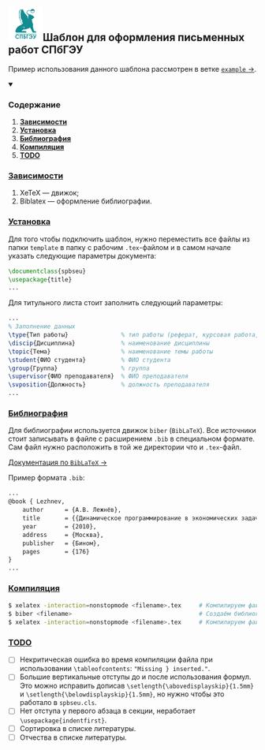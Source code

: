 <h2><img src="./template/logo.png" width=70>Шаблон для оформления письменных работ СПбГЭУ</h2>

Пример использования данного шаблона рассмотрен в ветке [`example` →](https://github.com/endygamedev/docs/tree/example).

<details open>
  <summary><h3>Содержание</h3></summary>
  <a id="toc"></a>
  <ol>
    <li><b><a href="#dependencies">Зависимости</a></b></li>
    <li><b><a href="#install">Установка</a></b></li>
    <li><b><a href="#biblio">Библиография</a></b></li>
    <li><b><a href="#compile">Компиляция</a></b></li>
    <li><b><a href="#todo">TODO</a></b></li>
  </ol>
</details>


<h3><a href="#toc" id="dependencies">Зависимости</a></h3>

1. XeTeX — движок;
1. Biblatex — оформление библиографии.

<h3><a href="#toc" id="install">Установка</a></h3>

Для того чтобы подключить шаблон, нужно переместить все файлы из папки `template` в папку с рабочим `.tex`-файлом и в самом начале указать следующие параметры документа:

```tex
\documentclass{spbseu}
\usepackage{title}
...
```
Для титульного листа стоит заполнить следующий параметры:
```tex
...
% Заполнение данных
\type{Тип работы}               % тип работы (реферат, курсовая работа, ВКР, ...)
\discip{Дисциплина}             % наименование дисциплины
\topic{Тема}                    % наименование темы работы
\student{ФИО студента}          % ФИО студента
\group{Группа}                  % группа
\supervisor{ФИО преподавателя}  % ФИО преподавателя
\svposition{Должность}          % должность преподавателя
...
```

<h3><a href="#toc" id="biblio">Библиография</a></h3>

Для библиографии используется движок `biber` (`BibLaTeX`). Все источники стоит записывать в файле с расширением `.bib` в специальном формате. Сам файл нужно расположить в той же директории что и `.tex`-файл.

[Документация по `BibLaTeX` →](https://www.overleaf.com/learn/latex/Bibliography_management_with_biblatex)

Пример формата `.bib`:
```tex
...
@book { Lezhnev,
    author      = {А.В. Лежнёв},
    title       = {{Динамическое программирование в экономических задачах}},
    year        = {2010},
    address     = {Москва},
    publisher   = {Бином},
    pages       = {176}
}
...
```

<h3><a href="#toc" id="compile">Компиляция</a></h3>

```bash
$ xelatex -interaction=nonstopmode <filename>.tex     # Компилируем файл
$ biber <filename>                                    # Создаём библиографический список понятный для TeX
$ xelatex -interaction=nonstopmode <filename>.tex     # Компилируем файл снова
```

<h3><a href="#toc" id="todo">TODO</a></h3>

- [ ] Некритическая ошибка во время компиляции файла при использовании `\tableofcontents`: `"Missing } inserted."`.
- [ ] Большие вертикальные отступы до и после использования формул. Это можно исправить дописав `\setlength{\abovedisplayskip}{1.5mm}` и `\setlength{\belowdisplayskip}{1.5mm}`, но нужно чтобы это работало в `spbseu.cls`.
- [ ] Нет отступа у первого абзаца в секции, неработает `\usepackage{indentfirst}`.
- [ ] Сортировка в списке литературы.
- [ ] Отчества в списке литературы.
